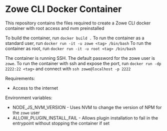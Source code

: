 # Zowe CLI Docker Container

This repository contains the files required to create a Zowe CLI docker container with root access and nvm preinstalled

To build the container, run `docker build .`
To run the container as a standard user, run `docker run -it -u zowe <tag> /bin/bash`
To run the container as root, run `docker run -it -u root <tag> /bin/bash`

The container is running SSH. The default password for the zowe user is `zowe`.
To run the container with ssh and expose the port, run `docker run -dp 2222:22 <tag>` and connect with `ssh zowe@localhost -p 2222`

Requirements:

- Access to the internet

Environment variables:

- NODE_JS_NVM_VERSION - Uses NVM to change the version of NPM for the `zowe` user
- ALLOW_PLUGIN_INSTALL_FAIL - Allows plugin installation to fail in the entrypoint without stopping the container if set
